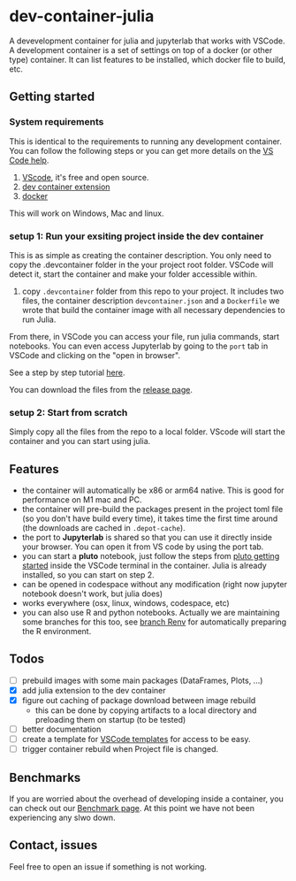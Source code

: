 # dev-container-julia

A devevelopment container for julia and jupyterlab that works with VSCode. A development container is a set of settings on top of a docker (or other type) container. It can list features to be installed, which docker file to build, etc.

## Getting started

### System requirements

This is identical to the requirements to running any development container. You can follow the following steps or you can get more details on the [VS Code help](https://code.visualstudio.com/docs/devcontainers/containers).

 1. [VScode](https://code.visualstudio.com/), it's free and open source.
 2. [dev container extension ](https://marketplace.visualstudio.com/items?itemName=ms-vscode-remote.remote-containers)
 3. [docker](https://docs.docker.com/engine/install/) 

This will work on Windows, Mac and linux.

### setup 1: Run your exsiting project inside the dev container

This is as simple as creating the container description. You only need to copy the .devcontainer folder in the your project root folder. VSCode will detect it, start the container and make your folder accessible within.  

 1. copy `.devcontainer` folder from this repo to your project. It includes two files, the container description `devcontainer.json` and a `Dockerfile` we wrote that build the container image with all necessary dependencies to run Julia.  

From there, in VSCode you can access your file, run julia commands, start notebooks. You can even access Jupyterlab by going to the `port` tab in VSCode and clicking on the "open in browser".

See a step by step tutorial [here](https://github.com/tlamadon/dev-container-julia/wiki/Add-container-to-existing-project).

You can download the files from the [release page](https://github.com/tlamadon/dev-container-julia/releases/tag/v0.2.0-alpha).

### setup 2: Start from scratch

Simply copy all the files from the repo to a local folder. VScode will start the container and you can start using julia.

## Features

 - the container will automatically be x86 or arm64 native. This is good for performance on M1 mac and PC.
 - the container will pre-build the packages present in the project toml file (so you don't have build every time), it takes time the first time around (the downloads are cached in `.depot-cache`).
 - the port to __Jupyterlab__ is shared so that you can use it directly inside your browser. You can open it from VS code by using the port tab.
 - you can start a __pluto__ notebook, just follow the steps from [pluto getting started](https://plutojl.org/#install) inside the VSCode terminal in the container. Julia is already installed, so you can start on step 2.
 - can be opened in codespace without any modification (right now jupyter notebook doesn't work, but julia does)
 - works everywhere (osx, linux, windows, codespace, etc)
 - you can also use R and python notebooks. Actually we are maintaining some branches for this too, see [branch Renv](https://github.com/tlamadon/dev-container-julia/tree/renv) for automatically preparing the R environment.

## Todos

- [ ] prebuild images with some main packages (DataFrames, Plots, ...)
- [x] add julia extension to the dev container
- [x] figure out caching of package download between image rebuild
  - this can be done by copying artifacts to a local directory and preloading them on startup (to be tested)
- [ ] better documentation
- [ ] create a template for [VSCode templates](https://containers.dev/templates) for access to be easy.
- [ ] trigger container rebuild when Project file is changed.

## Benchmarks

If you are worried about the overhead of developing inside a container, you can check out our [Benchmark page](https://github.com/tlamadon/dev-container-julia/tree/benchmark). At this point we have not been experiencing any slwo down.

## Contact, issues

Feel free to open an issue if something is not working.
